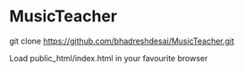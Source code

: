 # MusicTeacher

git clone https://github.com/bhadreshdesai/MusicTeacher.git

Load public_html/index.html in your favourite browser

